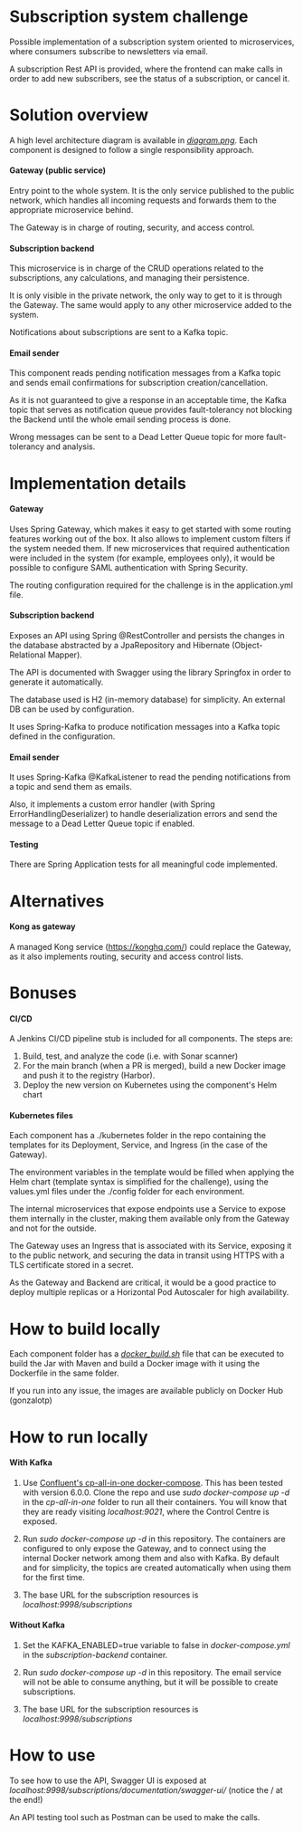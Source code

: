 # Subscription system challenge
Possible implementation of a subscription system oriented to microservices, where consumers subscribe to 
newsletters via email.

A subscription Rest API is provided, where the frontend can make calls in order to add new subscribers, see the 
status of a subscription, or cancel it.

# Solution overview
A high level architecture diagram is available in [*diagram.png*](diagram.png).
Each component is designed to follow a single responsibility approach.

#### Gateway (public service)
Entry point to the whole system.
It is the only service published to the public network, which handles all incoming requests and forwards them to the 
appropriate microservice behind.

The Gateway is in charge of routing, security, and access control.

#### Subscription backend
This microservice is in charge of the CRUD operations related to the subscriptions, any calculations, 
and managing their persistence.

It is only visible in the private network, the only way to get to it is through the Gateway.
The same would apply to any other microservice added to the system.

Notifications about subscriptions are sent to a Kafka topic.

#### Email sender
This component reads pending notification messages from a Kafka topic and sends email confirmations for subscription 
creation/cancellation.

As it is not guaranteed to give a response in an acceptable time, 
the Kafka topic that serves as notification queue provides fault-tolerancy 
not blocking the Backend until the whole email sending process is done.

Wrong messages can be sent to a Dead Letter Queue topic for more fault-tolerancy and analysis.

# Implementation details
#### Gateway
Uses Spring Gateway, which makes it easy to get started with some routing features working out of the box. 
It also allows to implement custom filters if the system needed them.
If new microservices that required authentication were included in the system (for example, employees only), 
it would be possible to configure SAML authentication with Spring Security.

The routing configuration required for the challenge is in the application.yml file.

#### Subscription backend
Exposes an API using Spring @RestController and persists the changes in the database abstracted by a JpaRepository and 
Hibernate (Object-Relational Mapper).

The API is documented with Swagger using the library Springfox in order to generate it automatically.

The database used is H2 (in-memory database) for simplicity. An external DB can be used by configuration.

It uses Spring-Kafka to produce notification messages into a Kafka topic defined in the configuration.

#### Email sender
It uses Spring-Kafka @KafkaListener to read the pending notifications from a topic and send them as emails.

Also, it implements a custom error handler (with Spring ErrorHandlingDeserializer) to handle deserialization errors
and send the message to a Dead Letter Queue topic if enabled.

#### Testing
There are Spring Application tests for all meaningful code implemented.

# Alternatives
#### Kong as gateway
A managed Kong service (https://konghq.com/) could replace the Gateway, as it also implements routing, security 
and access control lists.

# Bonuses
#### CI/CD
A Jenkins CI/CD pipeline stub is included for all components. The steps are:

1) Build, test, and analyze the code (i.e. with Sonar scanner)
2) For the main branch (when a PR is merged), build a new Docker image and push it to the registry (Harbor).
3) Deploy the new version on Kubernetes using the component's Helm chart

#### Kubernetes files
Each component has a ./kubernetes folder in the repo containing the templates for its Deployment, Service, 
and Ingress (in the case of the Gateway).

The environment variables in the template would be filled when applying the Helm chart (template syntax is simplified
for the challenge), using the values.yml files under the ./config folder for each environment.

The internal microservices that expose endpoints use a Service to expose them internally in the cluster,
making them available only from the Gateway and not for the outside.

The Gateway uses an Ingress that is associated with its Service, exposing it to the public network, 
and securing the data in transit using HTTPS with a TLS certificate stored in a secret.

As the Gateway and Backend are critical, it would be a good practice to deploy multiple replicas or a 
Horizontal Pod Autoscaler for high availability. 

# How to build locally
Each component folder has a [*docker_build.sh*](subscription-backend/docker_build.sh) file that can be executed 
to build the Jar with Maven and build a Docker image with it using the Dockerfile in the same folder.

If you run into any issue, the images are available publicly on Docker Hub (gonzalotp)

# How to run locally
#### With Kafka
1) Use [Confluent's cp-all-in-one docker-compose](https://github.com/confluentinc/cp-all-in-one).
This has been tested with version 6.0.0.
Clone the repo and use *sudo docker-compose up -d* in the *cp-all-in-one* folder to run all their containers.
You will know that they are ready visiting *localhost:9021*, where the Control Centre is exposed.

2) Run *sudo docker-compose up -d* in this repository. The containers are configured to only expose the Gateway,
and to connect using the internal Docker network among them and also with Kafka.
By default and for simplicity, the topics are created automatically when using them for the first time.

3) The base URL for the subscription resources is *localhost:9998/subscriptions*

#### Without Kafka
1) Set the KAFKA_ENABLED=true variable to false in *docker-compose.yml* in the *subscription-backend* container.

2) Run *sudo docker-compose up -d* in this repository. The email service will not be able to consume anything, but
it will be possible to create subscriptions.

3) The base URL for the subscription resources is *localhost:9998/subscriptions*

# How to use
To see how to use the API, Swagger UI is exposed at *localhost:9998/subscriptions/documentation/swagger-ui/* 
(notice the / at the end!)

An API testing tool such as Postman can be used to make the calls.